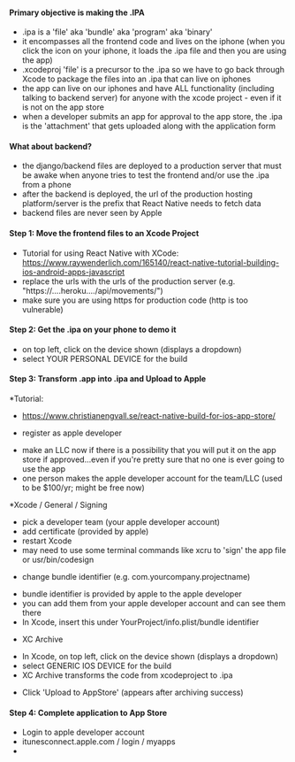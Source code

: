 #### Primary objective is making the .IPA 
- .ipa is a 'file' aka 'bundle' aka 'program' aka 'binary'
- it encompasses all the frontend code and lives on the iphone (when you click the icon on your iphone, it loads the .ipa file and then you are using the app)
- .xcodeproj 'file' is a precursor to the .ipa so we have to go back through Xcode to package the files into an .ipa that can live on iphones 
- the app can live on our iphones and have ALL functionality (including talking to backend server) for anyone with the xcode project - even if it is not on the app store 
- when a developer submits an app for approval to the app store, the .ipa is the 'attachment' that gets uploaded along with the application form 


#### What about backend?
- the django/backend files are deployed to a production server that must be awake when anyone tries to test the frontend and/or use the .ipa from a phone
- after the backend is deployed, the url of the production hosting platform/server is the prefix that React Native needs to fetch data
- backend files are never seen by Apple


#### Step 1: Move the frontend files to an Xcode Project
- Tutorial for using React Native with XCode: https://www.raywenderlich.com/165140/react-native-tutorial-building-ios-android-apps-javascript
- replace the urls with the urls of the production server (e.g. "https://....heroku..../api/movements/")
- make sure you are using https for production code (http is too vulnerable)


#### Step 2: Get the .ipa on your phone to demo it
- on top left, click on the device shown (displays a dropdown)
- select YOUR PERSONAL DEVICE for the build



#### Step 3: Transform .app into .ipa and Upload to Apple

*Tutorial: 
- https://www.christianengvall.se/react-native-build-for-ios-app-store/

* register as apple developer 
- make an LLC now if there is a possibility that you will put it on the app store if approved...even if you're pretty sure that no one is ever going to use the app
- one person makes the apple developer account for the team/LLC (used to be $100/yr; might be free now)

*Xcode / General / Signing 
- pick a developer team (your apple developer account)
- add certificate (provided by apple)
- restart Xcode 
- may need to use some terminal commands like xcru to 'sign' the app file or usr/bin/codesign

* change bundle identifier (e.g. com.yourcompany.projectname)
- bundle identifier is provided by apple to the apple developer
- you can add them from your apple developer account and can see them there 
- In Xcode, insert this under YourProject/info.plist/bundle identifier

* XC Archive 
- In Xcode, on top left, click on the device shown (displays a dropdown)
- select GENERIC IOS DEVICE for the build
- XC Archive transforms the code from xcodeproject to .ipa

* Click 'Upload to AppStore' (appears after archiving success)


#### Step 4: Complete application to App Store
- Login to apple developer account 
- itunesconnect.apple.com / login / myapps
- 


